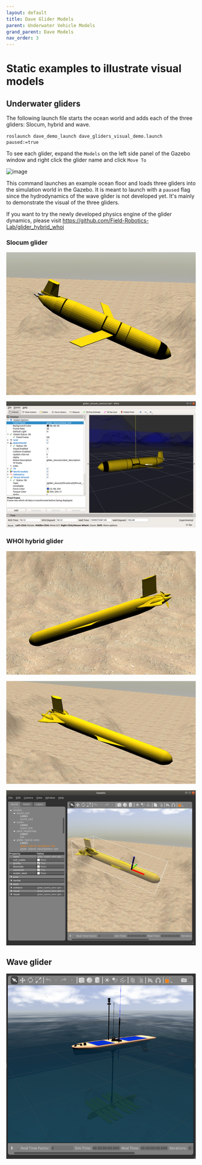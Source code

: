 ```yaml
---
layout: default
title: Dave Glider Models
parent: Underwater Vehicle Models
grand_parent: Dave Models
nav_order: 3
---
```


# Static examples to illustrate visual models

## Underwater gliders

The following launch file starts the ocean world and adds each of the three gliders: Slocum, hybrid and wave.

```
roslaunch dave_demo_launch dave_gliders_visual_demo.launch paused:=true
```
To see each glider, expand the `Models` on the left side panel of the Gazebo window and right click the glider name and click `Move To`

![image](https://user-images.githubusercontent.com/7955120/139202251-cf9d9000-3b84-4502-bd56-912ec8eff33e.png)

This command launches an example ocean floor and loads three gliders into the simulation world in the Gazebo. It is meant to launch with a `paused` flag since the hydrodynamics of the wave glider is not developed yet. It's mainly to demonstrate the visual of the three gliders.

If you want to try the newly developed physics engine of the glider dynamics, please visit https://github.com/Field-Robotics-Lab/glider_hybrid_whoi

### Slocum glider

![slocum_gazebo](../images/slocum_gazebo.png)

![slocum_rviz](../images/slocum_rviz.png)


### WHOI hybrid glider

![hybrid_glider](../images/hybrid_glider.png)

![hybrid_glider2](../images/hybrid_glider2.png)

![hybrid_glider_frames](../images/hybrid_glider_frames.png)


## Wave glider

![wave_glider](../images/wave_glider.png)


